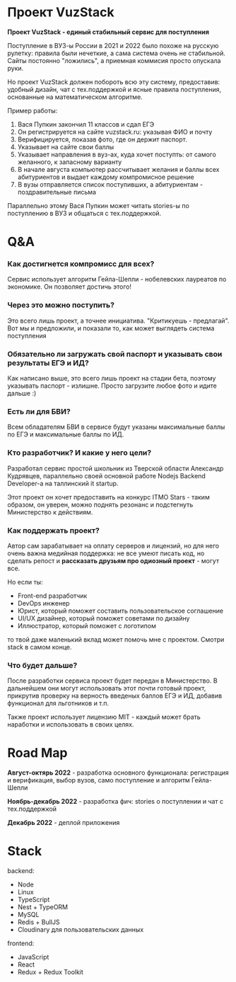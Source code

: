 # Проект VuzStack

**Проект VuzStack - единый стабильный сервис для поступления**

Поступление в ВУЗ-ы России в 2021 и 2022 было похоже на русскую рулетку: правила были нечеткие, а сама система очень не стабильной. Сайты постоянно "ложились", а приемная коммисия просто опускала руки.

Но проект VuzStack должен побороть всю эту систему, предоставив: удобный дизайн, чат с тех.поддержкой и ясные правила поступления, основанные на математическом алгоритме.

Пример работы:

1) Вася Пупкин закончил 11 классов и сдал ЕГЭ
2) Он регистрируется на сайте vuzstack.ru: указывая ФИО и почту
3) Верифицируется, показав фото, где он держит паспорт.
4) Указывает на сайте свои баллы
5) Указывает направления в вуз-ах, куда хочет поступть: от самого желанного, к запасному варианту
6) В начале августа компьютер рассчитывает желания и баллы всех абитуриентов и выдает каждому компромисное решение
7) В вузы отправляется список поступивших, а абитуриентам - поздравительные письма

Параллельно этому Вася Пупкин может читать stories-ы по поступлению в ВУЗ и общаться с тех.поддержкой.

# Q&A

### Как достигнется компромисс для всех?

Сервис использует алгоритм Гейла-Шепли - нобелевских лауреатов по экономике. Он позволяет достичь этого!

### Через это можно поступить?

Это всего лишь проект, а точнее инициатива. "Критикуешь - предлагай". Вот мы и предложили, и показали то, как может выглядеть система поступления

### Обязательно ли загружать свой паспорт и указывать свои результаты ЕГЭ и ИД?

Как написано выше, это всего лишь проект на стадии бета, поэтому указывать паспорт - излишне. Просто загрузите любое фото и идите дальше :)

### Есть ли для БВИ?

Всем обладателям БВИ в сервисе будут указаны максимальные баллы по ЕГЭ и максимальные баллы по ИД.

### Кто разработчик? И какие у него цели?

Разработал сервис простой школьник из Тверской области Александр Кудрявцев, параллельно своей основной работе Nodejs Backend Developer-а на таллинский it startup.

Этот проект он хочет предоставить на конкурс ITMO Stars - таким образом, он уверен, можно поднять резонанс и подстегнуть Министерство к действиям.

### Как поддержать проект?

Автор сам зарабатывает на оплату серверов и лицензий, но для него очень важна медийная поддержка: не все умеют писать код, но сделать репост и **рассказать друзьям про одиозный проект** - могут все.

Но если ты:

- Front-end разработчик
- DevOps инженер
- Юрист, который поможет составить пользовательское соглашение
- UI/UX дизайнер, который поможет советами по дизайну
- Иллюстратор, который поможет с логотипом

то твой даже маленький вклад может помочь мне с проектом. Смотри stack в самом конце. 

### Что будет дальше?

После разработки сервиса проект будет передан в Министерство. В дальнейшем они могут использовать этот почти готовый проект, прикрутив проверку на верность введеных баллов ЕГЭ и ИД, добавив функционал для льготников и т.п.

Также проект использует лицензию MIT - каждый может брать наработки и использовать в своих целях.

# Road Map

**Август-октярь 2022** - разработка основного функционала: регистрация и верификация, выбор вузов, само поступление и алгоритм Гейла-Шепли

**Ноябрь-декабрь 2022** - разработка фич: stories о поступлении и чат с тех.поддержкой

**Декабрь 2022** - деплой приложения

# Stack

backend:

- Node
- Linux
- TypeScript
- Nest + TypeORM
- MySQL
- Redis + BullJS
- Cloudinary для пользовательских данных

frontend:

- JavaScript
- React
- Redux + Redux Toolkit
